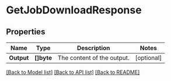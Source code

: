 # GetJobDownloadResponse

## Properties

Name | Type | Description | Notes
------------ | ------------- | ------------- | -------------
**Output** | **[]byte** | The content of the output. | [optional] 

[[Back to Model list]](../README.md#documentation-for-models) [[Back to API list]](../README.md#documentation-for-api-endpoints) [[Back to README]](../README.md)


